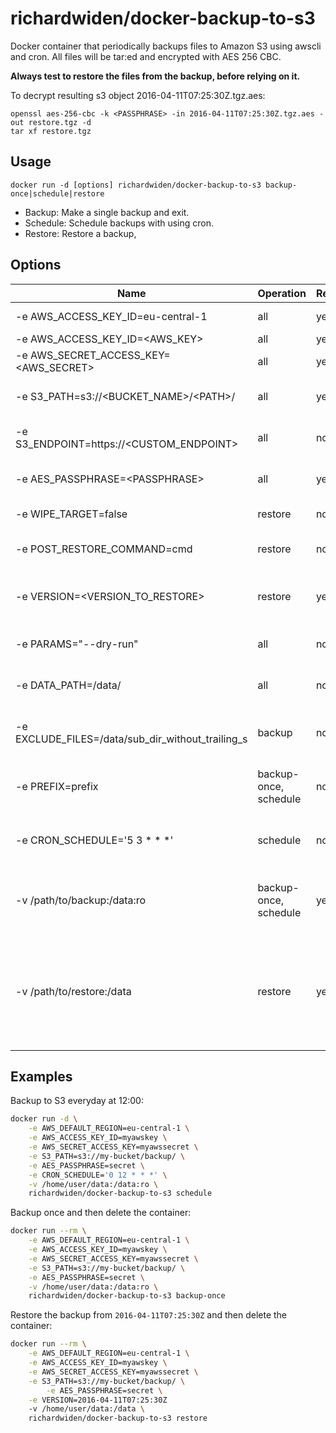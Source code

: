 # richardwiden/docker-backup-to-s3

Docker container that periodically backups files to Amazon S3 using awscli and cron.
All files will be tar:ed and encrypted with AES 256 CBC.

**Always test to restore the files from the backup, before relying on it.**


To decrypt resulting s3 object 2016-04-11T07:25:30Z.tgz.aes:
 
 ```
openssl aes-256-cbc -k <PASSPHRASE> -in 2016-04-11T07:25:30Z.tgz.aes -out restore.tgz -d
tar xf restore.tgz
```

## Usage

```
docker run -d [options] richardwiden/docker-backup-to-s3 backup-once|schedule|restore
```

* Backup: Make a single backup and exit.
* Schedule: Schedule backups with using cron. 
* Restore: Restore a backup, 

## Options

| Name                                                | Operation        | Required | Description |
| -------------------------------------------------  | ----------------- | --------- | --------------------------- |
| -e AWS_ACCESS_KEY_ID=eu-central-1                  | all                   | yes |  Endpoint region (ideally where bucket is located)  |
| -e AWS_ACCESS_KEY_ID=&lt;AWS_KEY&gt;               | all                   | yes |  Your AWS key  |
| -e AWS_SECRET_ACCESS_KEY=&lt;AWS_SECRET&gt;        | all                   | yes | Your AWS secret |
| -e S3_PATH=s3://&lt;BUCKET_NAME&gt;/&lt;PATH&gt;/  | all                   | yes | S3 Bucket name and path. Should end with trailing slash. | 
| -e S3_ENDPOINT=https://&lt;CUSTOM_ENDPOINT&gt;     | all                   | no  | Custom endpoint for example minio or other provider than amazon
| -e AES_PASSPHRASE=&lt;PASSPHRASE&gt;               | all                   | yes | Passphrase to generate AES-256-CBC encryption keys with. 
| -e WIPE_TARGET=false                               | restore               | no | Delete contents of target directory before restoring.
| -e POST_RESTORE_COMMAND=cmd                        | restore               | no | Command to run (in the container) after successfully restoring.
| -e VERSION=&lt;VERSION_TO_RESTORE&gt;              | restore               | yes | The version to restore, must be the full s3 object name without the `tgz.aes` suffix. | 
| -e PARAMS="--dry-run"                              | all                   | no  | Parameters to pass to the s3 command. [(full list here)](http://docs.aws.amazon.com/cli/latest/reference/s3/cp.html) | 
| -e DATA_PATH=/data/                                | all                   | no  | Container's data folder. Default is `/data/`. Should end with trailing slash. |
| -e EXCLUDE_FILES=/data/sub_dir_without_trailing_s  | backup                | no  | Passed to tar as --exclude=$EXCLUDE_FILES treating $DATA_PATH as current dir |
| -e PREFIX=prefix                                   | backup-once, schedule | no  | Prefix to encrypted tgz file name. The basename is a date stamp with a tgz.aes suffix | 
| -e CRON_SCHEDULE='5 3 \* \* \*'                    | schedule              | no  | Specifies when cron job runs, see [format](http://en.wikipedia.org/wiki/Cron). Default is 5 3 \* \* \*, runs every night at 03:05 |
| -v /path/to/backup:/data:ro                        | backup-once, schedule | yes | Mount target local folder to container's data folder. Content of this folder will be tar:ed, encrypted and uploaded to the S3 bucket. | 
| -v /path/to/restore:/data                          | restore               | yes | Mount target local folder to container's data folder. The restored files from the S3 bucket will overwrite all files in the /path/to/restore folder. Note that the folder will not be emptied first, leaving any no overwritten files as is. |


## Examples
 
Backup to S3 everyday at 12:00:

```bash
docker run -d \
	-e AWS_DEFAULT_REGION=eu-central-1 \
	-e AWS_ACCESS_KEY_ID=myawskey \
	-e AWS_SECRET_ACCESS_KEY=myawssecret \
	-e S3_PATH=s3://my-bucket/backup/ \
	-e AES_PASSPHRASE=secret \
	-e CRON_SCHEDULE='0 12 * * *' \
	-v /home/user/data:/data:ro \
	richardwiden/docker-backup-to-s3 schedule
```


Backup once and then delete the container:

```bash
docker run --rm \
	-e AWS_DEFAULT_REGION=eu-central-1 \
	-e AWS_ACCESS_KEY_ID=myawskey \
	-e AWS_SECRET_ACCESS_KEY=myawssecret \
	-e S3_PATH=s3://my-bucket/backup/ \
	-e AES_PASSPHRASE=secret \
	-v /home/user/data:/data:ro \
	richardwiden/docker-backup-to-s3 backup-once
```

Restore the backup from `2016-04-11T07:25:30Z` and then delete the container:

```bash
docker run --rm \
	-e AWS_DEFAULT_REGION=eu-central-1 \
	-e AWS_ACCESS_KEY_ID=myawskey \
	-e AWS_SECRET_ACCESS_KEY=myawssecret \
	-e S3_PATH=s3://my-bucket/backup/ \
		-e AES_PASSPHRASE=secret \
	-e VERSION=2016-04-11T07:25:30Z
	-v /home/user/data:/data \
	richardwiden/docker-backup-to-s3 restore
```     
        
